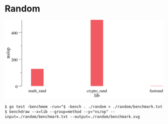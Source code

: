 # Random

![benchmark](./benchmark.svg)

```shell
$ go test -benchmem -run=^$ -bench . ./random > ./random/benchmark.txt
$ benchdraw --x=lib --group=method --y="ns/op" --input=./random/benchmark.txt --output=./random/benchmark.svg
```
